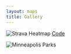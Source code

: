 ```yaml
---
layout: maps
title: Gallery
---
```


![Strava Heatmap](https://williamscale.github.io/attachments/maps/gallery/strava_heatmap_cropped.png)
[Code](https://github.com/williamscale/maps/blob/master/Running/plot_cosa.R)

![Minneapolis Parks](https://williamscale.github.io/attachments/maps/gallery/mpls_parks.png)